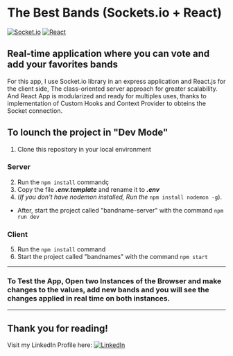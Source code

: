 # The Best Bands (Sockets.io + React) 
[![Socket.io](https://img.shields.io/badge/Socket.io-010101?style=for-the-badge&logo=socketdotio&logoColor=white&labelColor=101010)]()
[![React](https://img.shields.io/badge/-React.Js-61DAFB?logo=react&logoColor=white&style=for-the-badge&labelColor=101010)]()

## Real-time application where you can vote and add your favorites bands

For this app, I use Socket.io library in an express application and React.js for the client side,
The class-oriented server approach for greater scalability. And React App is modularized and ready for multiples uses, thanks to implementation of Custom Hooks and Context Provider to obteins the Socket connection.


## To lounch the project in "Dev Mode" 

1.  Clone this repository in your local environment

### Server
2.  Run the ```npm install``` commandç
3.  Copy the file **_.env.template_** and rename it to **_.env_**
3.  (_If you don't have nodemon installed, Run the_ ```npm install nodemon -g```). 
* After, start the  project called "bandname-server" with the command ```npm run dev```

### Client
5. Run the ```npm install``` command 
6. Start the project called "bandnames"  with the command ```npm start```
<hr />

### To Test the App, Open two Instances of the Browser and make changes to the values, add new bands and you will see the changes applied in real time on both instances.

<hr />

## Thank you for reading!

Visit my LinkedIn Profile here: 
[![LinkedIn](https://img.shields.io/badge/LinkedIn-0A66C2?logo=LinkedIn&logoColor=white&labelColor=101010)](https://linkedin.com/in/tatoclemente/)
